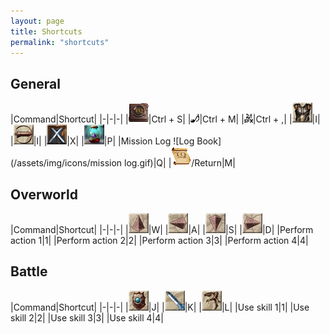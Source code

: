 ```yaml
---
layout: page
title: Shortcuts
permalink: "shortcuts"
---
```


## General

|Command|Shortcut|
|-|-|-|
|![Hard Disk](/assets/img/icons/save.gif "Save your game")|Ctrl + S|
|![Eighth Note](/assets/img/icons/music.gif "Toggle background music")|Ctrl + M|
|![Two Eighth Notes](/assets/img/icons/sfx.gif "Toggle sound effects")|Ctrl + ,|
|![Body Armour](/assets/img/icons/inventory.gif "View inventory")|I|
|![Back Arrow](/assets/img/icons/back.gif "Go back")|I|
|![X](/assets/img/icons/cancel.gif "Cancel")|X|
|![Potion](/assets/img/icons/potion.gif "Drink a vial of life fluid")|P|
|<span class="game-text" title="Toggle Mission Log">Mission Log ![Log Book](/assets/img/icons/mission log.gif)</span>|Q|
|![Map](/assets/img/icons/map.gif "Open the world map")/<span class="game-text" title="Close the world map">Return</span>|M|

## Overworld

|Command|Shortcut|
|-|-|-|
|![Up Arrow](/assets/img/icons/up.gif "Move up")|W|
|![Left Arrow](/assets/img/icons/left.gif "Move left")|A|
|![Down Arrow](/assets/img/icons/down.gif "Move down")|S|
|![Right Arrow](/assets/img/icons/right.gif "Move right")|D|
|Perform action 1|1|
|Perform action 2|2|
|Perform action 3|3|
|Perform action 4|4|

## Battle

|Command|Shortcut|
|-|-|-|
|![Shield](/assets/img/icons/defend.gif "Defend")|J|
|![Sword](/assets/img/icons/attack.gif "Attack")|K|
|![Running Man](/assets/img/icons/flee.gif "Try to run away")|L|
|Use skill 1|1|
|Use skill 2|2|
|Use skill 3|3|
|Use skill 4|4|
